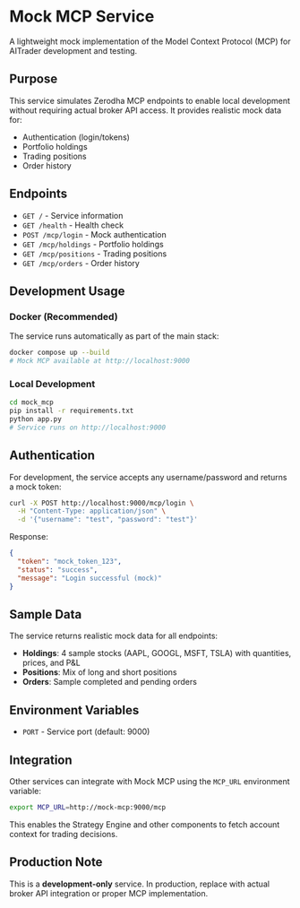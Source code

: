 # Mock MCP Service

A lightweight mock implementation of the Model Context Protocol (MCP) for AITrader development and testing.

## Purpose

This service simulates Zerodha MCP endpoints to enable local development without requiring actual broker API access. It provides realistic mock data for:

- Authentication (login/tokens)
- Portfolio holdings
- Trading positions  
- Order history

## Endpoints

- `GET /` - Service information
- `GET /health` - Health check
- `POST /mcp/login` - Mock authentication
- `GET /mcp/holdings` - Portfolio holdings
- `GET /mcp/positions` - Trading positions
- `GET /mcp/orders` - Order history

## Development Usage

### Docker (Recommended)
The service runs automatically as part of the main stack:

```bash
docker compose up --build
# Mock MCP available at http://localhost:9000
```

### Local Development
```bash
cd mock_mcp
pip install -r requirements.txt
python app.py
# Service runs on http://localhost:9000
```

## Authentication

For development, the service accepts any username/password and returns a mock token:

```bash
curl -X POST http://localhost:9000/mcp/login \
  -H "Content-Type: application/json" \
  -d '{"username": "test", "password": "test"}'
```

Response:
```json
{
  "token": "mock_token_123",
  "status": "success", 
  "message": "Login successful (mock)"
}
```

## Sample Data

The service returns realistic mock data for all endpoints:

- **Holdings**: 4 sample stocks (AAPL, GOOGL, MSFT, TSLA) with quantities, prices, and P&L
- **Positions**: Mix of long and short positions
- **Orders**: Sample completed and pending orders

## Environment Variables

- `PORT` - Service port (default: 9000)

## Integration

Other services can integrate with Mock MCP using the `MCP_URL` environment variable:

```bash
export MCP_URL=http://mock-mcp:9000/mcp
```

This enables the Strategy Engine and other components to fetch account context for trading decisions.

## Production Note

This is a **development-only** service. In production, replace with actual broker API integration or proper MCP implementation.